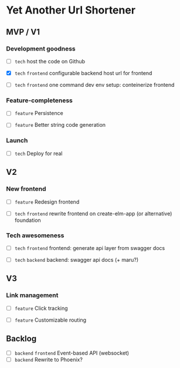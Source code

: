 # Yet Another Url Shortener

## MVP / V1

### Development goodness

* [ ] `tech` host the code on Github
* [x] `tech` `frontend` configurable backend host url for frontend
* [ ] `tech` `frontend` one command dev env setup: conteinerize frontend


### Feature-completeness

* [ ] `feature` Persistence
* [ ] `feature` Better string code generation


### Launch

* [ ] `tech` Deploy for real


## V2

### New frontend

* [ ] `feature` Redesign frontend
* [ ] `tech` `frontend` rewrite frontend on create-elm-app (or alternative) foundation


### Tech awesomeness

* [ ] `tech` `frontend` frontend: generate api layer from swagger docs
* [ ] `tech` `backend` backend: swagger api docs (+ maru?)


## V3

### Link management

* [ ] `feature` Click tracking
* [ ] `feature` Customizable routing


## Backlog

* [ ] `backend` `frontend` Event-based API (websocket)
* [ ] `backend` Rewrite to Phoenix?
